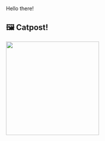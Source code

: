 Hello there!



## 🖼️ Catpost!

<sub>
    <img src="https://cdn2.thecatapi.com/images/526.jpg" height="256">
</sub>

